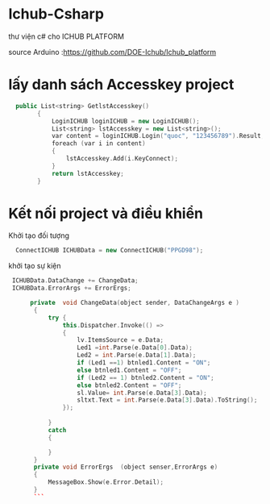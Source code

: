 # Ichub-Csharp
thư viện c# cho ICHUB PLATFORM

source Arduino :https://github.com/DOE-Ichub/Ichub_platform

# lấy danh sách Accesskey project
```cpp
  public List<string> GetlstAccesskey()
        {
            LoginICHUB loginICHUB = new LoginICHUB();
            List<string> lstAccesskey = new List<string>();
            var content = loginICHUB.Login("quoc", "123456789").Result;
            foreach (var i in content)
            {
                lstAccesskey.Add(i.KeyConnect);
            }
            return lstAccesskey;
        }
```
# Kết nối project và điều khiển
Khởi tạo đối tượng 
```cpp
  ConnectICHUB ICHUBData = new ConnectICHUB("PPGD98"); 
```
khởi tạo sự kiện
```cpp
 ICHUBData.DataChange += ChangeData;
 ICHUBData.ErrorArgs += ErrorErgs;
 ```
 ```cpp
       private  void ChangeData(object sender, DataChangeArgs e )
        {
            try {
                this.Dispatcher.Invoke(() =>
                {
                    lv.ItemsSource = e.Data;
                    Led1 =int.Parse(e.Data[0].Data);
                    Led2 = int.Parse(e.Data[1].Data);
                    if (Led1 ==1) btnled1.Content = "ON";
                    else btnled1.Content = "OFF";
                    if (Led2 == 1) btnled2.Content = "ON";
                    else btnled2.Content = "OFF";
                    sl.Value= int.Parse(e.Data[3].Data);
                    sltxt.Text = int.Parse(e.Data[3].Data).ToString();
                });
                
            }
            catch
            {

            }
        }
        private void ErrorErgs  (object senser,ErrorArgs e)
        {
            MessageBox.Show(e.Error.Detail);
        }
        ```
